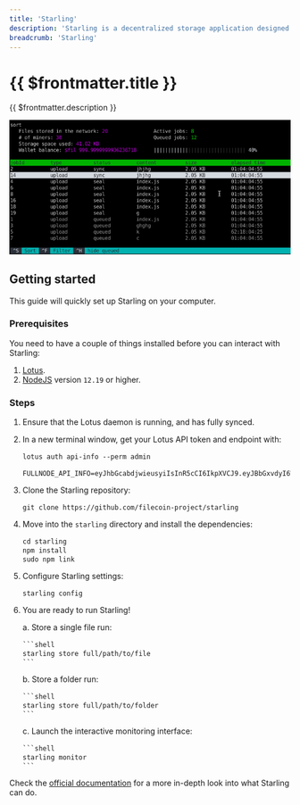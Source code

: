 ```yaml
---
title: 'Starling'
description: 'Starling is a decentralized storage application designed for use in archival settings, where the ability to demonstrate the authenticity of a file over the course of time is of paramount importance.'
breadcrumb: 'Starling'
---
```


# {{ $frontmatter.title }}

{{ $frontmatter.description }}

<center>
<a href="https://starlingstorage.io" target="_blank"><img src="./images/starling.gif" alt="starling" /></a>
</center>

## Getting started

This guide will quickly set up Starling on your computer.

### Prerequisites

You need to have a couple of things installed before you can interact with Starling:

1. [Lotus](https://lotus.filecoin.io/docs/set-up/install/).
1. [NodeJS](https://nodejs.org/en/download/) version `12.19` or higher.

### Steps

1.  Ensure that the Lotus daemon is running, and has fully synced.


1.  In a new terminal window, get your Lotus API token and endpoint with:

    ```shell with-output
    lotus auth api-info --perm admin
    ```
    ```
    FULLNODE_API_INFO=eyJhbGcabdjwieusyiIsInR5cCI6IkpXVCJ9.eyJBbGxvdyI6WyJyZWFkIiwid3JpdGUiLCJzaWduIiwdj3isu2938X0.tmdXnxUflc8nhghfjiwo2l1o9T1QwT0jLskdEV5cYEc:/ip4/127.0.0.1/tcp/1234/http

    ```


1.  Clone the Starling repository:

    ```shell
    git clone https://github.com/filecoin-project/starling
    ```

1.  Move into the `starling` directory and install the dependencies:

    ```shell
    cd starling
    npm install
    sudo npm link
    ```


1.  Configure Starling settings:

    ```shell
    starling config
    ```

1.  You are ready to run Starling!

    a. Store a single file run:

        ```shell
        starling store full/path/to/file
        ```

    b. Store a folder run:

        ```shell
        starling store full/path/to/folder
        ```

    c. Launch the interactive monitoring interface:

        ```shell
        starling monitor
        ```

Check the [official documentation](https://starlingstorage.io/commands.html) for a more in-depth look into what Starling can do.
